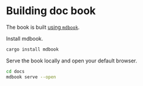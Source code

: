 # Building doc book

The book is built [using `mdbook`](https://rust-lang.github.io/mdBook/index.html).

Install mdbook.

```bash
cargo install mdbook
```

Serve the book locally and open your default browser.

```bash
cd docs
mdbook serve --open
```